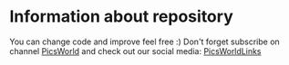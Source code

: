 # Information about repository
You can change code and improve feel free :) Don't forget subscribe on channel [PicsWorld](https://www.youtube.com/@picsworldstudio/featured) and check out our social media: [PicsWorldLinks](https://linktr.ee/picsworldstudio)
